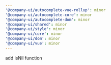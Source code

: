 ```yaml
---
'@company-ui/autocomplete-vue-rollup': minor
'@company-ui/autocomplete-core': minor
'@company-ui/autocomplete-dom': minor
'@company-ui/shared': minor
'@company-ui/style': minor
'@company-ui/core': minor
'@company-ui/dom': minor
'@company-ui/vue': minor
---
```


add isNil function
